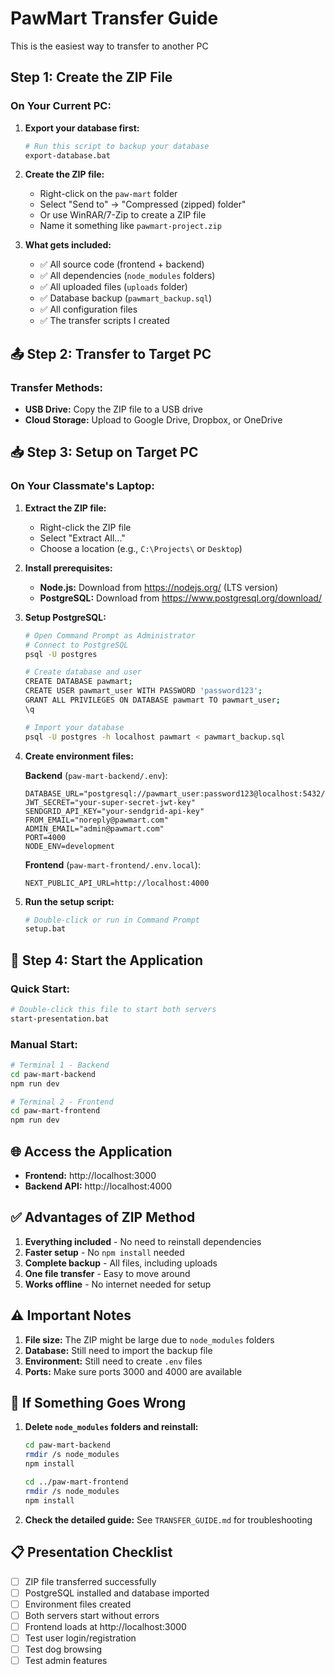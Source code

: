 # PawMart Transfer Guide

This is the easiest way to transfer to another PC

## Step 1: Create the ZIP File

### On Your Current PC:
1. **Export your database first:**
   ```bash
   # Run this script to backup your database
   export-database.bat
   ```

2. **Create the ZIP file:**
   - Right-click on the `paw-mart` folder
   - Select "Send to" → "Compressed (zipped) folder"
   - Or use WinRAR/7-Zip to create a ZIP file
   - Name it something like `pawmart-project.zip`

3. **What gets included:**
   - ✅ All source code (frontend + backend)
   - ✅ All dependencies (`node_modules` folders)
   - ✅ All uploaded files (`uploads` folder)
   - ✅ Database backup (`pawmart_backup.sql`)
   - ✅ All configuration files
   - ✅ The transfer scripts I created

## 📤 Step 2: Transfer to Target PC

### Transfer Methods:
- **USB Drive:** Copy the ZIP file to a USB drive
- **Cloud Storage:** Upload to Google Drive, Dropbox, or OneDrive

## 📥 Step 3: Setup on Target PC

### On Your Classmate's Laptop:

1. **Extract the ZIP file:**
   - Right-click the ZIP file
   - Select "Extract All..."
   - Choose a location (e.g., `C:\Projects\` or `Desktop`)

2. **Install prerequisites:**
   - **Node.js:** Download from https://nodejs.org/ (LTS version)
   - **PostgreSQL:** Download from https://www.postgresql.org/download/

3. **Setup PostgreSQL:**
   ```bash
   # Open Command Prompt as Administrator
   # Connect to PostgreSQL
   psql -U postgres
   
   # Create database and user
   CREATE DATABASE pawmart;
   CREATE USER pawmart_user WITH PASSWORD 'password123';
   GRANT ALL PRIVILEGES ON DATABASE pawmart TO pawmart_user;
   \q
   
   # Import your database
   psql -U postgres -h localhost pawmart < pawmart_backup.sql
   ```

4. **Create environment files:**

   **Backend** (`paw-mart-backend/.env`):
   ```env
   DATABASE_URL="postgresql://pawmart_user:password123@localhost:5432/pawmart"
   JWT_SECRET="your-super-secret-jwt-key"
   SENDGRID_API_KEY="your-sendgrid-api-key"
   FROM_EMAIL="noreply@pawmart.com"
   ADMIN_EMAIL="admin@pawmart.com"
   PORT=4000
   NODE_ENV=development
   ```

   **Frontend** (`paw-mart-frontend/.env.local`):
   ```env
   NEXT_PUBLIC_API_URL=http://localhost:4000
   ```

5. **Run the setup script:**
   ```bash
   # Double-click or run in Command Prompt
   setup.bat
   ```

## 🚀 Step 4: Start the Application

### Quick Start:
```bash
# Double-click this file to start both servers
start-presentation.bat
```

### Manual Start:
```bash
# Terminal 1 - Backend
cd paw-mart-backend
npm run dev

# Terminal 2 - Frontend  
cd paw-mart-frontend
npm run dev
```

## 🌐 Access the Application

- **Frontend:** http://localhost:3000
- **Backend API:** http://localhost:4000

## ✅ Advantages of ZIP Method

1. **Everything included** - No need to reinstall dependencies
2. **Faster setup** - No `npm install` needed
3. **Complete backup** - All files, including uploads
4. **One file transfer** - Easy to move around
5. **Works offline** - No internet needed for setup

## ⚠️ Important Notes

1. **File size:** The ZIP might be large due to `node_modules` folders
2. **Database:** Still need to import the backup file
3. **Environment:** Still need to create `.env` files
4. **Ports:** Make sure ports 3000 and 4000 are available

## 🔧 If Something Goes Wrong

1. **Delete `node_modules` folders and reinstall:**
   ```bash
   cd paw-mart-backend
   rmdir /s node_modules
   npm install
   
   cd ../paw-mart-frontend
   rmdir /s node_modules
   npm install
   ```

2. **Check the detailed guide:** See `TRANSFER_GUIDE.md` for troubleshooting

## 📋 Presentation Checklist

- [ ] ZIP file transferred successfully
- [ ] PostgreSQL installed and database imported
- [ ] Environment files created
- [ ] Both servers start without errors
- [ ] Frontend loads at http://localhost:3000
- [ ] Test user login/registration
- [ ] Test dog browsing
- [ ] Test admin features

